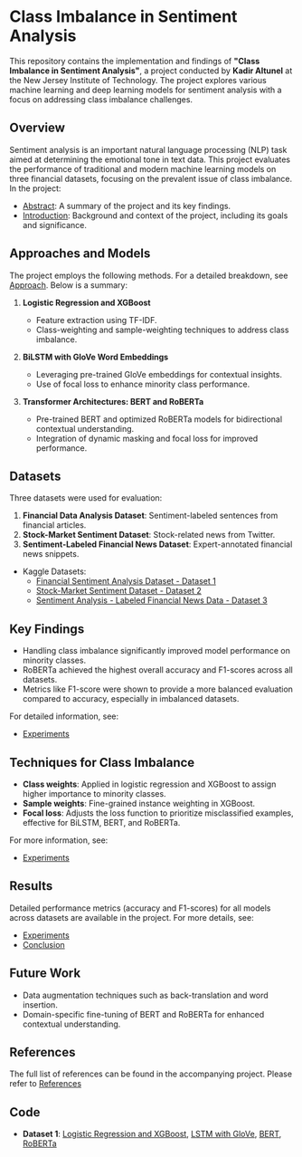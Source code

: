 # Class Imbalance in Sentiment Analysis

This repository contains the implementation and findings of **"Class Imbalance in Sentiment Analysis"**, a project conducted by **Kadir Altunel** at the New Jersey Institute of Technology. The project explores various machine learning and deep learning models for sentiment analysis with a focus on addressing class imbalance challenges.

## Overview

Sentiment analysis is an important natural language processing (NLP) task aimed at determining the emotional tone in text data. This project evaluates the performance of traditional and modern machine learning models on three financial datasets, focusing on the prevalent issue of class imbalance. In the project:

- [Abstract](Abstract.md): A summary of the project and its key findings.
- [Introduction](Introduction.md): Background and context of the project, including its goals and significance.



## Approaches and Models

The project employs the following methods. For a detailed breakdown, see [Approach](Approach.md). Below is a summary:


1. **Logistic Regression and XGBoost**  
   - Feature extraction using TF-IDF.
   - Class-weighting and sample-weighting techniques to address class imbalance.

2. **BiLSTM with GloVe Word Embeddings**  
   - Leveraging pre-trained GloVe embeddings for contextual insights.
   - Use of focal loss to enhance minority class performance.

3. **Transformer Architectures: BERT and RoBERTa**  
   - Pre-trained BERT and optimized RoBERTa models for bidirectional contextual understanding.
   - Integration of dynamic masking and focal loss for improved performance.

## Datasets

Three datasets were used for evaluation:
1. **Financial Data Analysis Dataset**: Sentiment-labeled sentences from financial articles.
2. **Stock-Market Sentiment Dataset**: Stock-related news from Twitter.
3. **Sentiment-Labeled Financial News Dataset**: Expert-annotated financial news snippets.

-  Kaggle Datasets:  
   - [Financial Sentiment Analysis Dataset - Dataset 1](https://www.kaggle.com/datasets/sbhatti/financial-sentiment-analysis)  
   - [Stock-Market Sentiment Dataset - Dataset 2](https://www.kaggle.com/datasets/yash612/stockmarket-sentiment-dataset)  
   - [Sentiment Analysis - Labeled Financial News Data - Dataset 3](https://www.kaggle.com/datasets/aravsood7/sentiment-analysis-labelled-financial-news-data)

## Key Findings

- Handling class imbalance significantly improved model performance on minority classes.
- RoBERTa achieved the highest overall accuracy and F1-scores across all datasets.
- Metrics like F1-score were shown to provide a more balanced evaluation compared to accuracy, especially in imbalanced datasets.

For detailed information, see:
- [Experiments](Experiments.md)

## Techniques for Class Imbalance

- **Class weights**: Applied in logistic regression and XGBoost to assign higher importance to minority classes.
- **Sample weights**: Fine-grained instance weighting in XGBoost.
- **Focal loss**: Adjusts the loss function to prioritize misclassified examples, effective for BiLSTM, BERT, and RoBERTa.

For more information, see:
- [Experiments](Experiments.md)

## Results

Detailed performance metrics (accuracy and F1-scores) for all models across datasets are available in the project.
For more details, see:
- [Experiments](Experiments.md)
- [Conclusion](Conclusion.md)

## Future Work

- Data augmentation techniques such as back-translation and word insertion.
- Domain-specific fine-tuning of BERT and RoBERTa for enhanced contextual understanding.

## References

The full list of references can be found in the accompanying project. Please refer to [References](References.md)

## Code

- **Dataset 1**: [Logistic Regression and XGBoost](https://github.com/KadirOrcunAltunel/SentimentAnalysis/blob/main/code/Sentiment%20Analysis%20-%20Logistic%20Regression%20and%20XGB%20with%20TFIDF%20-%20Dataset-1.ipynb), [LSTM with GloVe](https://github.com/KadirOrcunAltunel/SentimentAnalysis/blob/main/code/Sentiment%20Analysis%20-%20LSTM%20with%20GloVe%20-%20Dataset-1.ipynb), [BERT](https://github.com/KadirOrcunAltunel/SentimentAnalysis/blob/main/code/Sentiment%20Analysis%20BERT%20-%20Dataset-1.ipynb), [RoBERTa](https://github.com/KadirOrcunAltunel/SentimentAnalysis/blob/main/code/Sentiment%20Analysis%20-%20Roberta%20-%20Dataset-1.ipynb)



